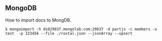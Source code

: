 
## MongoDB

How to import docs to MongDB.

```
$ mongoimport -h ds029837.mongolab.com:29837 -d partjs -c members -u test  -p 123456 --file ./roxtal.json --jsonArray --upsert
```
